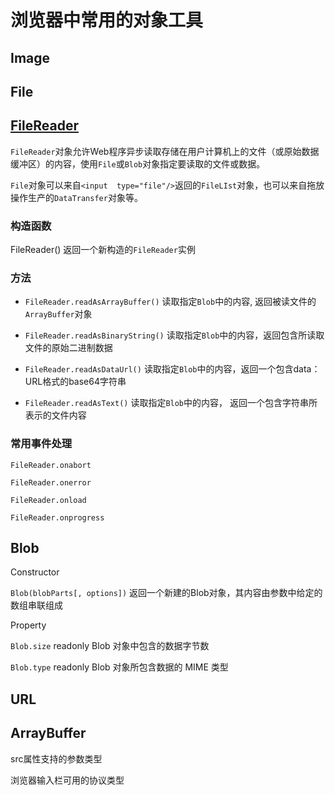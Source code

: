 # 浏览器中常用的对象工具

## Image



## File



## [FileReader](https://developer.mozilla.org/zh-CN/docs/Web/API/FileReader)

`FileReader`对象允许Web程序异步读取存储在用户计算机上的文件（或原始数据缓冲区）的内容，使用`File`或`Blob`对象指定要读取的文件或数据。

`File`对象可以来自`<input  type="file"/>`返回的`FileLIst`对象，也可以来自拖放操作生产的`DataTransfer`对象等。



### 构造函数

FileReader() 		返回一个新构造的`FileReader`实例



### 方法

+ `FileReader.readAsArrayBuffer()`		读取指定`Blob`中的内容, 返回被读文件的`ArrayBuffer`对象

+ `FileReader.readAsBinaryString()`      读取指定`Blob`中的内容，返回包含所读取文件的原始二进制数据
+ `FileReader.readAsDataUrl()`                 读取指定`Blob`中的内容，返回一个包含data：URL格式的base64字符串
+ `FileReader.readAsText()`                       读取指定`Blob`中的内容， 返回一个包含字符串所表示的文件内容



### 常用事件处理

`FileReader.onabort`

`FileReader.onerror`

`FileReader.onload`

`FileReader.onprogress`







## Blob

Constructor

`Blob(blobParts[, options])` 返回一个新建的Blob对象，其内容由参数中给定的数组串联组成

Property

`Blob.size`  readonly  Blob 对象中包含的数据字节数

`Blob.type`  readonly  Blob 对象所包含数据的 MIME 类型



## URL













































## ArrayBuffer







src属性支持的参数类型

浏览器输入栏可用的协议类型



